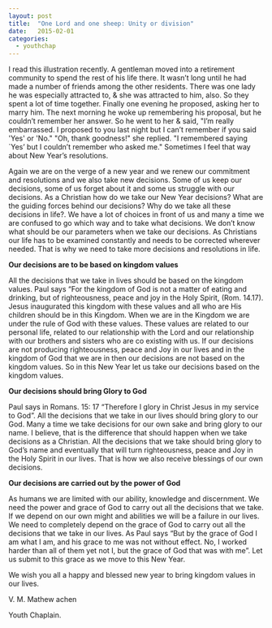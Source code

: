 ```yaml
---
layout: post
title:  "One Lord and one sheep: Unity or division"
date:   2015-02-01
categories: 
  - youthchap
---
```

I read this illustration recently. A gentleman moved into a retirement community to spend the rest of his life there.  It wasn’t long until he had made a number of friends among the other residents. There was one lady he was especially attracted to, & she was attracted to him, also. So they spent a lot of time together. Finally one evening he proposed, asking her to marry him. The next morning he woke up remembering his proposal, but he couldn’t remember her answer. So he went to her & said, "I’m really embarrassed. I proposed to you last night but I can’t remember if you said 'Yes' or 'No." "Oh, thank goodness!" she replied. "I remembered saying `Yes’ but I couldn’t remember who asked me." Sometimes I feel that way about New Year’s resolutions.

Again we are on the verge of a new year and we renew our commitment and resolutions and we also take new decisions.  Some of us keep our decisions, some of us forget about it and some us struggle with our decisions. As a Christian how do we take our New Year decisions? What are the guiding forces behind our decisions? Why do we take all these decisions in life?. We have a lot of choices in front of us and many a time we are confused to go which way and to take what decisions. We don’t know what should be our parameters when we take our decisions. As Christians our life has to be examined constantly and needs to be corrected wherever needed. That is why we need to take more decisions and resolutions in life.

**Our decisions are to be based on kingdom values**

All the decisions that we take in lives should be based on the kingdom values. Paul says “For the kingdom of God is not a matter of eating and drinking, but of righteousness, peace and joy in the Holy Spirit, (Rom. 14.17). Jesus inaugurated this kingdom with these values and all who are His children should be in this Kingdom. When we are in the Kingdom we are under the rule of God with these values.  These values are related to our personal life, related to our relationship with the Lord and our relationship with our brothers and sisters who are co existing with us. If our decisions are not producing righteousness, peace and Joy in our lives and in the kingdom of God that we are in then our decisions are not based on the kingdom values. So in this New Year let us take our decisions based on the kingdom values.

**Our decisions should bring Glory to God**

Paul says in Romans. 15: 17 “Therefore I glory in Christ Jesus in my service to God”. All the decisions that we take in our lives should bring glory to our God. Many a time we take decisions for our own sake and bring glory to our name. I believe, that is the difference that should happen when we take decisions as a Christian. All the decisions that we take should bring glory to God’s name and eventually that will turn righteousness, peace and Joy in the Holy Spirit in our lives. That is how we also receive blessings of our own decisions.

**Our decisions are carried out by the power of God**

As humans we are limited with our ability, knowledge and discernment. We need the power and grace of God to carry out all the decisions that we take.  If we depend on our own might and abilities we will be a failure in our lives. We need to completely depend on the grace of God to carry out all the decisions that we take in our lives. As Paul says “But by the grace of God I am what I am, and his grace to me was not without effect. No, I worked harder than all of them yet not I, but the grace of God that was with me”. Let us submit to this grace as we move to this New Year.

We wish you all a happy and blessed new year to bring kingdom values in our lives.

 

V. M. Mathew achen

Youth Chaplain.
